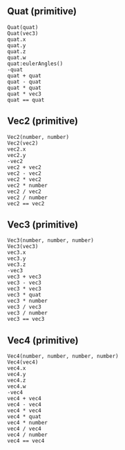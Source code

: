 ## Quat (primitive)

	Quat(quat)
	Quat(vec3)
	quat.x
	quat.y
	quat.z
	quat.w
	quat:eulerAngles()
	-quat
	quat + quat
	quat - quat
	quat * quat
	quat * vec3
	quat == quat
	
## Vec2 (primitive)

	Vec2(number, number)
	Vec2(vec2)
	vec2.x
	vec2.y
	-vec2
	vec2 + vec2
	vec2 - vec2
	vec2 * vec2
	vec2 * number
	vec2 / vec2
	vec2 / number
	vec2 == vec2
	
## Vec3 (primitive)

	Vec3(number, number, number)
	Vec3(vec3)
	vec3.x
	vec3.y
	vec3.z
	-vec3
	vec3 + vec3
	vec3 - vec3
	vec3 * vec3
	vec3 * quat
	vec3 * number
	vec3 / vec3
	vec3 / number
	vec3 == vec3
	
## Vec4 (primitive)

	Vec4(number, number, number, number)
	Vec4(vec4)
	vec4.x
	vec4.y
	vec4.z
	vec4.w
	-vec4
	vec4 + vec4
	vec4 - vec4
	vec4 * vec4
	vec4 * quat
	vec4 * number
	vec4 / vec4
	vec4 / number
	vec4 == vec4